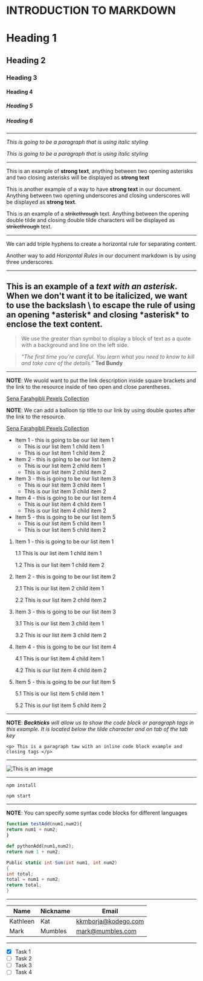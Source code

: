 # INTRODUCTION TO MARKDOWN 

<!--HEADING-->
# Heading 1

## Heading 2

### Heading 3

#### Heading 4

##### Heading 5

##### Heading 6

---

<!--Italics-->
_This is going to be a paragraph that is using italic styling_

*This is going to be a paragraph that is using italic styling*

---

<!--Strong-->

This is an example of **strong text**, anything between two opening asterisks and two closing asterisks will be displayed as **strong text**

This is another example of a way to have __strong text__ in our document. Anything between two opening underscores and closing underscores will be displayed as __strong text__.

<!--Strike Through-->

This is an example of a ~~strikethrough~~ text. Anything between the opening double tilde and closing double tilde characters will be displayed as ~~strikethrough~~ text.

---
<!--Horizontal Rule-->

We can add triple hyphens to create a horizontal rule for separating content. 

Another way to add _Horizontal Rules_ in our document markdown is by using three underscores.
___

<!--Escape Character Rule using Backslash-->

This is an example of a *text with an asterisk*. When we don't want it to be italicized, we want to use the backslash \ to escape the rule of using an opening \*asterisk* and closing \*asterisk* to enclose the text content.
---

<!--Blockquote-->

> We use the greater than symbol to display a block of text as a quote with a background and line on the left side.

> *“The first time you're careful. You learn what you need to know to kill and take care of the details.”* __Ted Bundy__

---
<!--Link Rule-->

**NOTE**:
We wuold want to put the link description inside square brackets and the link to the resource inside of two open and close parentheses.

[Sena Farahgibli Pexels Collection](https://www.pexels.com/@sena-124841843/)

__NOTE__:
We can add a balloon tip title to our link by using double quotes after the link to the resource.

[Sena Farahgibli Pexels Collection](https://www.pexels.com/@sena-124841843/ "This is Sena's Pexel Photo Collection")

<!--LIST ITEM RULES-->
<!--UNORDERED LIST ITEMS-->

* Item 1 - this is going to be our list item 1
  * This is our list item 1 child item 1
  * This is our list item 1 child item 2
* Item 2 - this is going to be our list item 2
  * This is our list item 2 child item 1
  * This is our list item 2 child item 2
* Item 3 - this is going to be our list item 3
  * This is our list item 3 child item 1
  * This is our list item 3 child item 2
* Item 4 - this is going to be our list item 4
  * This is our list item 4 child item 1
  * This is our list item 4 child item 2
* Item 5 - this is going to be our list item 5
  * This is our list item 5 child item 1
  * This is our list item 5 child item 2

<!--ORDERED LIST-->

1. Item 1 - this is going to be our list item 1
   
   1.1 This is our list item 1 child item 1
  
   1.2 This is our list item 1 child item 2
  
2. Item 2 - this is going to be our list item 2
   
   2.1 This is our list item 2 child item 1
   
   2.2 This is our list item 2 child item 2
   
3. Item 3 - this is going to be our list item 3
   
   3.1 This is our list item 3 child item 1

   3.2 This is our list item 3 child item 2
   
4. Item 4 - this is going to be our list item 4

   4.1 This is our list item 4 child item 1

   4.2 This is our list item 4 child item 2
   
5. Item 5 - this is going to be our list item 5
   
   5.1 This is our list item 5 child item 1

   5.2 This is our list item 5 child item 2

---

<!--CODE BLOCK INLINE EXAMPLE RULE-->

**NOTE**: *__Backticks__ will allow us to show the code block or paragraph tags in this example. It is located below the tilde character and on tab of the tab key*

`<p> This is a paragraph taw with an inline code block example and closing tags </p>`

---


<!--IMAGE RULE-->

![This is an image](https://images.pexels.com/photos/54379/pexels-photo-54379.jpeg?auto=compress&cs=tinysrgb&w=600)

---
<!--GITHUB FLAVOR SET OF CODE BLOCK-->

<!-- CODE BLOCKS FOR GITHUB DOCUMENTATION-->

```install npm
npm install

npm start
```

---

**NOTE**:
You can specify some syntax code blocks for different languages

```javascript
function testAdd(num1,num2){
return num1 + num2;
}
```

```python
def pythonAdd(num1,num2);
return num 1 + num2;
```

```C#
Public static int Sum(int num1, int num2)
{
int total;
total = num1 + num2;
return total;
}
```

---

<!--table rules-->

| Name   | Nickname | Email |
|--------|----------|-------|
|Kathleen| Kat      | kkmborja@kodego.com |
|Mark    | Mumbles  | mark@mumbles.com|  

---

<!--TASKS LIST-->

* [x] Task 1
* [ ] Task 2
* [ ] Task 3
* [ ] Task 4
